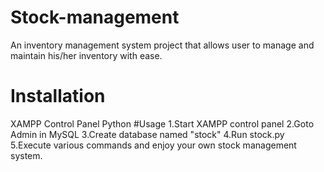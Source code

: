 # Stock-management
An inventory management system project that allows user to manage and maintain his/her inventory with ease.
# Installation
XAMPP Control Panel
Python
#Usage
1.Start XAMPP control panel
2.Goto Admin in MySQL
3.Create database named "stock"
4.Run stock.py
5.Execute various commands and enjoy your own stock management system.
